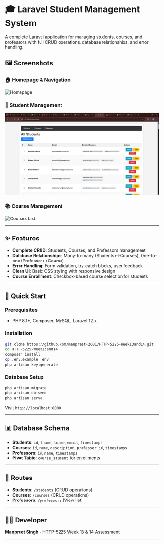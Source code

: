 # 🎓 Laravel Student Management System

A complete Laravel application for managing students, courses, and professors with full CRUD operations, database relationships, and error handling.

## 🖼️ Screenshots


### 🏠 Homepage & Navigation
![Homepage](https://github.com/manpreet-2001/HTTP-5225-Week13and14/raw/main/screenshots/main-pages/Untitled1.png "Homepage Screenshot")

### 👥 Student Management
![Students List](https://github.com/manpreet-2001/HTTP-5225-Week13and14/raw/main/screenshots/main-pages/Untitled.png "Student Screenshot")

### 📚 Course Management
![Courses List](https://github.com/manpreet-2001/HTTP-5225-Week13and14/raw/main/screenshots/main-pages/Untitled2.png "Homepage Screenshot")


---

## ✨ Features

- **Complete CRUD**: Students, Courses, and Professors management
- **Database Relationships**: Many-to-many (Students↔Courses), One-to-one (Professor↔Course)
- **Error Handling**: Form validation, try-catch blocks, user feedback
- **Clean UI**: Basic CSS styling with responsive design
- **Course Enrollment**: Checkbox-based course selection for students

---

## 🚀 Quick Start

### **Prerequisites**
- PHP 8.1+, Composer, MySQL, Laravel 12.x

### **Installation**
```bash
git clone https://github.com/manpreet-2001/HTTP-5225-Week13and14.git
cd HTTP-5225-Week13and14
composer install
cp .env.example .env
php artisan key:generate
```

### **Database Setup**
```bash
php artisan migrate
php artisan db:seed
php artisan serve
```

Visit `http://localhost:8000`

---

## 📊 Database Schema

- **Students**: `id`, `fname`, `lname`, `email`, `timestamps`
- **Courses**: `id`, `name`, `description`, `professor_id`, `timestamps`
- **Professors**: `id`, `name`, `timestamps`
- **Pivot Table**: `course_student` for enrollments


---

## 🔗 Routes

- **Students**: `/students` (CRUD operations)
- **Courses**: `/courses` (CRUD operations)
- **Professors**: `/professors` (View list)

---

## 👨‍💻 Developer

**Manpreet Singh** - HTTP-5225 Week 13 & 14 Assessment

---

